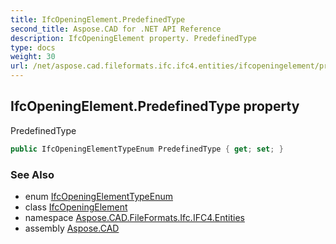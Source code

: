 ```yaml
---
title: IfcOpeningElement.PredefinedType
second_title: Aspose.CAD for .NET API Reference
description: IfcOpeningElement property. PredefinedType
type: docs
weight: 30
url: /net/aspose.cad.fileformats.ifc.ifc4.entities/ifcopeningelement/predefinedtype/
---
```

## IfcOpeningElement.PredefinedType property

PredefinedType

```csharp
public IfcOpeningElementTypeEnum PredefinedType { get; set; }
```

### See Also

* enum [IfcOpeningElementTypeEnum](../../../aspose.cad.fileformats.ifc.ifc4.types/ifcopeningelementtypeenum/)
* class [IfcOpeningElement](../)
* namespace [Aspose.CAD.FileFormats.Ifc.IFC4.Entities](../../ifcopeningelement/)
* assembly [Aspose.CAD](../../../)



